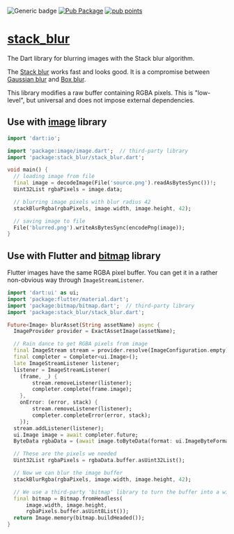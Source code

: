 ![Generic badge](https://img.shields.io/badge/status-it_works-ok.svg)
[![Pub Package](https://img.shields.io/pub/v/stack_blur.svg)](https://pub.dev/packages/stack_blur)
[![pub points](https://badges.bar/stack_blur/pub%20points)](https://pub.dev/packages/stack_blur/score)

# [stack_blur](https://github.com/rtmigo/stack_blur_dart)

The Dart library for blurring images with the Stack blur algorithm.

The [Stack blur](https://underdestruction.com/2004/02/25/stackblur-2004/) works fast and looks good.
It is a compromise between [Gaussian blur](https://en.wikipedia.org/wiki/Gaussian_blur)
and [Box blur](https://en.wikipedia.org/wiki/Box_blur).

This library modifies a raw buffer containing RGBA pixels. This is "low-level", but universal and
does not impose external dependencies.

## Use with [image](https://pub.dev/packages/image) library

```dart
import 'dart:io';

import 'package:image/image.dart';  // third-party library
import 'package:stack_blur/stack_blur.dart';

void main() {
  // loading image from file
  final image = decodeImage(File('source.png').readAsBytesSync())!;
  Uint32List rgbaPixels = image.data;

  // blurring image pixels with blur radius 42
  stackBlurRgba(rgbaPixels, image.width, image.height, 42);

  // saving image to file
  File('blurred.png').writeAsBytesSync(encodePng(image));
}
```

## Use with Flutter and [bitmap](https://pub.dev/packages/bitmap) library

Flutter images have the same RGBA pixel buffer. You can get it in a rather non-obvious
way through `ImageStreamListener`.

``` dart
import 'dart:ui' as ui;
import 'package:flutter/material.dart';
import 'package:bitmap/bitmap.dart';  // third-party library
import 'package:stack_blur/stack_blur.dart';

Future<Image> blurAsset(String assetName) async {
  ImageProvider provider = ExactAssetImage(assetName);

  // Rain dance to get RGBA pixels from image
  final ImageStream stream = provider.resolve(ImageConfiguration.empty);
  final completer = Completer<ui.Image>();
  late ImageStreamListener listener;
  listener = ImageStreamListener(
    (frame, _) {
        stream.removeListener(listener);
        completer.complete(frame.image);
    },
    onError: (error, stack) {
        stream.removeListener(listener);
        completer.completeError(error, stack);
    });
  stream.addListener(listener);
  ui.Image image = await completer.future;
  ByteData rgbaData = (await image.toByteData(format: ui.ImageByteFormat.rawRgba))!;

  // These are the pixels we needed
  Uint32List rgbaPixels = rgbaData.buffer.asUint32List();

  // Now we can blur the image buffer
  stackBlurRgba(rgbaPixels, image.width, image.height, 42);

  // We use a third-party 'bitmap' library to turn the buffer into a widget
  final bitmap = Bitmap.fromHeadless(
      image.width, image.height,
      rgbaPixels.buffer.asUint8List());
  return Image.memory(bitmap.buildHeaded());
}
```
